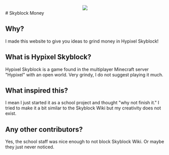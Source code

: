 <center><img src="https://o.remove.bg/downloads/bd737160-de25-47da-a80b-64f90fc467da/70186527-61601080-16ec-11ea-8e0e-49c0f5e4edde-removebg-preview.png"></center>
# Skyblock Money

## Why?
I made this website to give you ideas to grind money in Hypixel Skyblock!

## What is Hypixel Skyblock?
Hypixel Skyblock is a game found in the multiplayer Minecraft server "Hypixel" with an open world. Very grindy, I do not suggest playing it much.

## What inspired this?
I mean I just started it as a school project and thought "why not finish it."
I tried to make it a bit similar to the Skyblock Wiki but my creativity does not exist.

## Any other contributors?
Yes, the school staff was nice enough to not block Skyblock Wiki. Or maybe they just never noticed.



